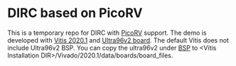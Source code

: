 DIRC based on PicoRV
======================================================
This is a temporary repo for DIRC with [PicoRV](https://github.com/cliffordwolf/picorv32) support.
The demo is developed with [Vitis 2020.1](https://www.xilinx.com/support/download/index.html/content/xilinx/en/downloadNav/vivado-design-tools/2020-1.html) 
and [Ultra96v2 board](https://www.96boards.org/product/ultra96/).
The default Vitis does not include Ultra96v2 BSP. You can copy the ultra96v2 
under [BSP](./BSP) to \<Vitis Installation DIR\>/Vivado/2020.1/data/boards/board_files.

















